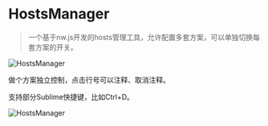 # HostsManager

> 一个基于nw.js开发的hosts管理工具，允许配置多套方案，可以单独切换每套方案的开关。

![HostsManager](https://github.com/lianer/HostsManager/master/img/screenshots/1.png)



做个方案独立控制，点击行号可以注释、取消注释。

支持部分Sublime快捷键，比如Ctrl+D。

![HostsManager](https://github.com/lianer/HostsManager/master/img/screenshots/2.gif)
